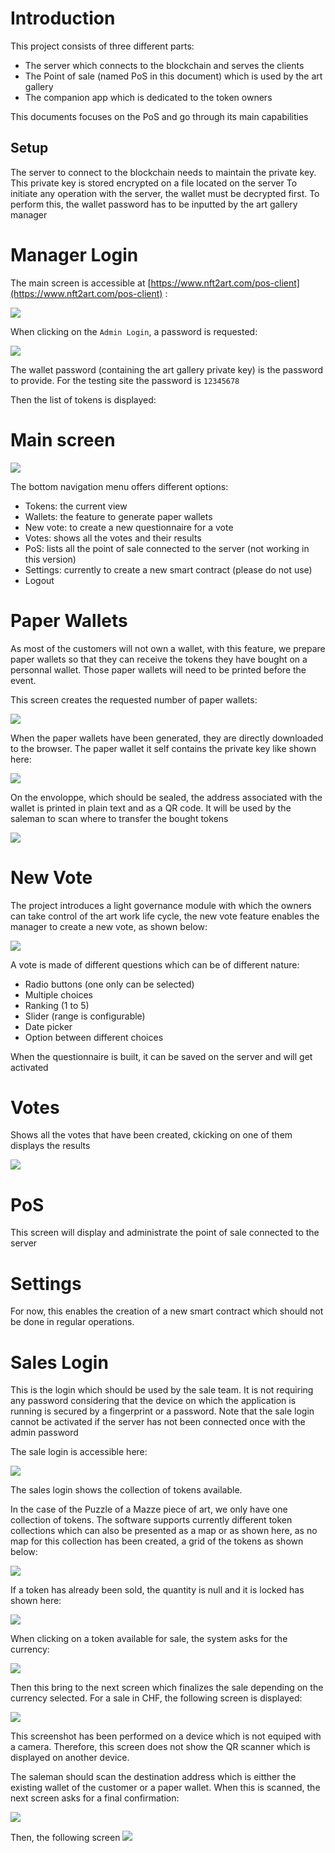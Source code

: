 # Introduction

This project consists of three different parts:

- The server which connects to the blockchain and serves the clients
- The Point of sale (named PoS in this document) which is used by the art gallery
- The companion app which is dedicated to the token owners

This documents focuses on the PoS and go through its main capabilities

## Setup

The server to connect to the blockchain needs to maintain the private key. This private key is stored encrypted on a file located on the server
To initiate any operation with the server, the wallet must be decrypted first. To perform this, the wallet password has to be inputted by the art gallery manager

# Manager Login

The main screen is accessible at [https://www.nft2art.com/pos-client](https://www.nft2art.com/pos-client) :

![](LoginScreen.png)

When clicking on the `Admin Login`, a password is requested:

![](AdminPassword.png)

The wallet password (containing the art gallery private key) is the password to provide. For the testing site the password is `12345678`

Then the list of tokens is displayed:

# Main screen

![](MainSreen.png)

The bottom navigation menu offers different options:
- Tokens: the current view
- Wallets: the feature to generate paper wallets
- New vote: to create a new questionnaire for a vote
- Votes: shows all the votes and their results
- PoS: lists all the point of sale connected to the server (not working in this version)
- Settings: currently to create a new smart contract (please do not use)
- Logout

# Paper Wallets

As most of the customers will not own a wallet, with this feature, we prepare paper wallets so that they can receive the tokens they have bought on a personnal wallet. Those paper wallets will need to be printed before the event.

This screen creates the requested number of paper wallets:

![](GenerateWallets.png)

When the paper wallets have been generated, they are directly downloaded to the browser.
The paper wallet it self contains the private key like shown here:

![](PaperWallet.png)

On the envoloppe, which should be sealed, the address associated with the wallet is printed in plain text and as a QR code. It will be used by the saleman to scan where to transfer the bought tokens

![](Enveloppe.png)

# New Vote

The project introduces a light governance module with which the owners can take control of the art work life cycle, the new vote feature enables the manager to create a new vote, as shown below:

![](CreateNewVote.png)

A vote is made of different questions which can be of different nature:

- Radio buttons (one only can be selected)
- Multiple choices
- Ranking (1 to 5)
- Slider (range is configurable)
- Date picker
- Option between different choices

When the questionnaire is built, it can be saved on the server and will get activated

# Votes

Shows all the votes that have been created, ckicking on one of them displays the results

![](ListQuestionnares.png)

# PoS

This screen will display and administrate the point of sale connected to the server

# Settings

For now, this enables the creation of a new smart contract which should not be done in regular operations. 

# Sales Login

This is the login which should be used by the sale team. It is not requiring any password considering that the device on which the application is running is secured by a fingerprint or a password. Note that the sale login cannot be activated if the server has not been connected once with the admin password

The sale login is accessible here:

![](SalesLogin.png)

The sales login shows the collection of tokens available.

In the case of the Puzzle of a Mazze piece of art, we only have one collection of tokens. The software supports currently different token collections which can also be presented as a map or as shown here, as no map for this collection has been created, a grid of the tokens as shown below:

![](CollectionOfTokens.png)

If a token has already been sold, the quantity is null and it is locked has shown here:

![](aTokenSold.png)

When clicking on a token available for sale, the system asks for the currency:

![](chooseThecurrency.png)

Then this bring to the next screen which finalizes the sale depending on the currency selected. For a sale in CHF, the following screen is displayed:

![](saleInFiat.png)

This screenshot has been performed on a device which is not equiped with a camera. Therefore, this screen does not show the QR scanner which is displayed on another device. 

The saleman should scan the destination address which is eitther the existing wallet of the customer or a paper wallet. When this is scanned, the next screen asks for a final confirmation:

![](TransferFiat.png)

Then, the following screen 
![](TransferFiat.png)

